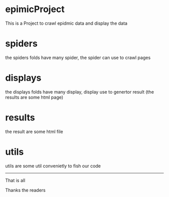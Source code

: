 # epimicProject
This is a Project to crawl epidmic data and display the data
# spiders
the spiders folds have many spider, the spider can use to crawl pages
# displays
the displays folds have many display, display use to genertor result (the results are some html page)
# results 
the result are some html file
# utils
utils are some util convenietly to fish our code

---
That is all

Thanks the readers
